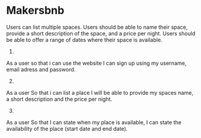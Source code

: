 # Makersbnb


Users can list multiple spaces.
Users should be able to name their space, provide a short description of the space, and a price per night.
Users should be able to offer a range of dates where their space is available.

1)
As a user
so that i can use the website
I can sign up using my username, email adress and password.

2)
As a user
So that i can list a place
I will be able to provide my spaces name, a short description and the price per night.

3)
As a user 
So that I can state when my place is available, 
I can state the availability of the place (start date and end date).


